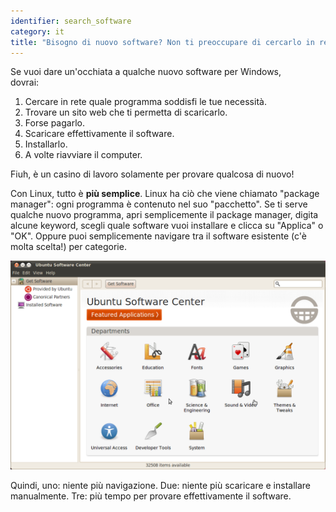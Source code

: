 ```yaml
---
identifier: search_software
category: it
title: "Bisogno di nuovo software? Non ti preoccupare di cercarlo in rete, Linux lo prende per te"
---
```


Se vuoi dare un'occhiata a qualche nuovo software per Windows,  
dovrai:

<ol>
<li>Cercare in rete quale programma soddisfi le tue necessità.</li>
<li>Trovare un sito web che ti permetta di scaricarlo.</li>
<li>Forse pagarlo.</li>
<li>Scaricare effettivamente il software.</li>
<li>Installarlo.</li>
<li>A volte riavviare il computer.</li>
</ol>

Fiuh, è un casino di lavoro solamente per provare qualcosa di nuovo!

Con Linux, tutto è <b>più semplice</b>. Linux ha ciò che viene chiamato 
"package manager": ogni programma è contenuto nel suo "pacchetto". Se ti 
serve qualche nuovo programma, apri semplicemente il package manager, digita 
alcune keyword, scegli quale software vuoi installare e clicca su "Applica" o 
"OK". Oppure puoi semplicemente navigare tra il software esistente (c'è molta 
scelta!) per categorie.

<img src="/img/synaptic.png" />

Quindi, uno: niente più navigazione. Due: niente più scaricare e 
installare manualmente. Tre: più tempo per provare effettivamente il software.




